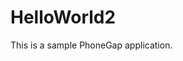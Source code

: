<!DOCTYPE html>
<html>
<head>
<meta http-equiv="Content-type" content="text/html;
charset=utf-8">
<meta name="viewport" id="viewport" content="width=device-width, height=device-height, initial-scale=1.0, maximum-scale=1.0, user-scalable=no;" />
<script type="text/javascript" charset="utf-8" src="phonegap.js"></script>

<script type="text/javascript" charset="utf-8">
function onBodyLoad() {
document.addEventListener("deviceready",onDeviceReady,
false);
}
function onDeviceReady() {
navigator.notification.alert("PhoneGap is ready!");
}
</script>

</head>
<body onload="onBodyLoad()">
<h1>HelloWorld2</h1>
<p>This is a sample PhoneGap application.</p>
</body>
</html>
